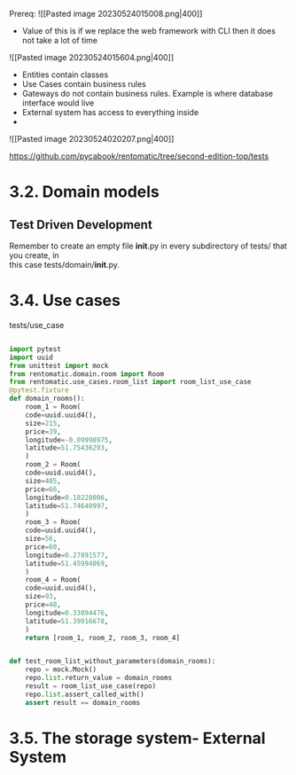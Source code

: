 

Prereq:
 ![[Pasted image 20230524015008.png|400]]



- Value of this is if we replace the web framework with CLI then it does not take a lot of time

![[Pasted image 20230524015604.png|400]]
- Entities contain classes
- Use Cases contain business rules
- Gateways do not contain business rules. Example is where database interface would live
- External system has access to everything inside
- 
![[Pasted image 20230524020207.png|400]]







https://github.com/pycabook/rentomatic/tree/second-edition-top/tests

# 3.2. Domain models
## Test Driven Development

Remember to create an empty file __init__.py in every subdirectory of tests/ that you create, in  
this case tests/domain/__init__.py.





# 3.4. Use cases


tests/use_case
```python

import pytest  
import uuid  
from unittest import mock  
from rentomatic.domain.room import Room  
from rentomatic.use_cases.room_list import room_list_use_case  
@pytest.fixture  
def domain_rooms():  
	room_1 = Room(  
	code=uuid.uuid4(),  
	size=215,  
	price=39,  
	longitude=-0.09998975,  
	latitude=51.75436293,  
	)  
	room_2 = Room(  
	code=uuid.uuid4(),  
	size=405,  
	price=66,  
	longitude=0.18228006,  
	latitude=51.74640997,  
	)  
	room_3 = Room(  
	code=uuid.uuid4(),  
	size=56,  
	price=60,  
	longitude=0.27891577,  
	latitude=51.45994069,  
	)  
	room_4 = Room(  
	code=uuid.uuid4(),  
	size=93,  
	price=48,  
	longitude=0.33894476,  
	latitude=51.39916678,  
	)  
	return [room_1, room_2, room_3, room_4]


def test_room_list_without_parameters(domain_rooms):  
	repo = mock.Mock()  
	repo.list.return_value = domain_rooms  
	result = room_list_use_case(repo)  
	repo.list.assert_called_with()  
	assert result == domain_rooms
```

# 3.5. The storage system- External System

